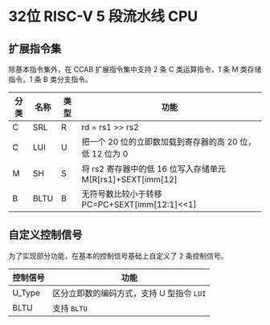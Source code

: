 # 32位 RISC-V 5 段流水线 CPU

## 扩展指令集

除基本指令集外，在 CCAB 扩展指令集中支持 2 条 C 类运算指令，1 条 M 类存储指令，1 条 B 类分支指令。

| 分类 | 名称 | 类型 | 功能 |
| --- | --- | --- | --- |
| C | SRL | R | rd = rs1 >> rs2 |
| C | LUI | U | 把一个 20 位的立即数加载到寄存器的高 20 位，低 12 位为 0 |
| M | SH | S | 将 rs2 寄存器中的低 16 位写入存储单元 M\[R\[rs1\]+SEXT\[imm\[12\] |
| B | BLTU | B | 无符号数比较小于转移 PC=PC\+SEXT\[imm\[12:1\]<<1\] |

## 自定义控制信号

为了实现部分功能，在基本的控制信号基础上自定义了 2 条控制信号。

| 控制信号 | 功能 |
| --- | --- |
| U_Type | 区分立即数的编码方式，支持 U 型指令 `LUI` |
| BLTU | 支持 `BLTU` |
